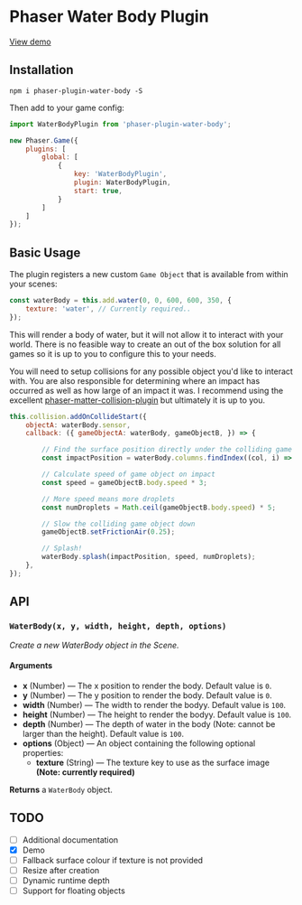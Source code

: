 # Phaser Water Body Plugin
[View demo](https://jorbascrumps.github.io/phaser-plugin-water-body/)

## Installation
```
npm i phaser-plugin-water-body -S
```
Then add to your game config:
```js
import WaterBodyPlugin from 'phaser-plugin-water-body';

new Phaser.Game({
    plugins: [
        global: [
            {
                key: 'WaterBodyPlugin',
                plugin: WaterBodyPlugin,
                start: true,
            }
        ]
    ]
});
```

## Basic Usage
The plugin registers a new custom `Game Object` that is available from within your scenes:
```javascript
const waterBody = this.add.water(0, 0, 600, 600, 350, {
    texture: 'water', // Currently required..
});
```
This will render a body of water, but it will not allow it to interact with your world. There is no feasible way to create an out of the box solution for all games so it is up to you to configure this to your needs.

You will need to setup collisions for any possible object you'd like to interact with. You are also responsible for determining where an impact has occurred as well as how large of an impact it was. I recommend using the excellent [phaser-matter-collision-plugin](https://www.npmjs.com/package/phaser-matter-collision-plugin) but ultimately it is up to you.
```js
this.collision.addOnCollideStart({
    objectA: waterBody.sensor,
    callback: ({ gameObjectA: waterBody, gameObjectB, }) => {

        // Find the surface position directly under the colliding game object
        const impactPosition = waterBody.columns.findIndex((col, i) => col.x >= gameObjectB.x && i);

        // Calculate speed of game object on impact
        const speed = gameObjectB.body.speed * 3;

        // More speed means more droplets
        const numDroplets = Math.ceil(gameObjectB.body.speed) * 5;

        // Slow the colliding game object down
        gameObjectB.setFrictionAir(0.25);

        // Splash!
        waterBody.splash(impactPosition, speed, numDroplets);
    },
});
```

## API

### `WaterBody(x, y, width, height, depth, options)`
_Create a new WaterBody object in the Scene._
#### Arguments
* **x** (Number) &mdash; The x position to render the body. Default value is `0`.
* **y** (Number) &mdash; The y position to render the body. Default value is `0`.
* **width** (Number) &mdash; The width to render the bodyy. Default value is `100`.
* **height** (Number) &mdash; The height to render the bodyy. Default value is `100`.
* **depth** (Number) &mdash; The depth of water in the body (Note: cannot be larger than the height). Default value is `100`.
* **options** (Object) &mdash; An object containing the following optional properties:
  * **texture** (String) &mdash; The texture key to use as the surface image **(Note: currently required)**

**Returns** a `WaterBody` object.

## TODO
- [ ] Additional documentation
- [x] Demo
- [ ] Fallback surface colour if texture is not provided
- [ ] Resize after creation
- [ ] Dynamic runtime depth
- [ ] Support for floating objects
